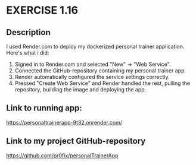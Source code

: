 # EXERCISE 1.16

## Description

I used Render.com to deploy my dockerized personal trainer application. Here's what i did:

1. Signed in to Render.com and selected "New" -> "Web Service".
2. Connected the GitHub-repository containing my personal trainer app.
3. Render automatically configured the service settings correctly.
4. Pressed "Create Web Service" and Render handled the rest, pulling the repository, building the image and deploying the app.

## Link to running app:

https://personaltrainerapp-9t32.onrender.com/

## Link to my project GitHub-repository

https://github.com/pr0fix/personalTrainerApp
